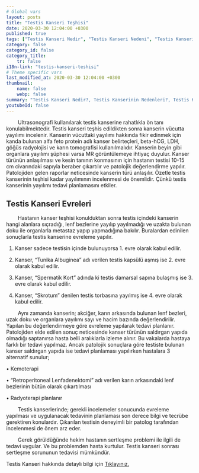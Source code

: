 ```yaml
---
# Global vars
layout: posts
title: "Testis Kanseri Teşhisi"
date: 2020-03-30 12:04:00 +0300
published: true
tags: ["Testis Kanseri Nedir", "Testis Kanseri Nedeni", "Testis Kanseri Belirti", "Testis Kanseri Tipleri", "Testis Kanseri Teşhis", "Testis Kanseri Evre", "Testis Kanseri Tedavi", "Testis Kanseri Kemoterapi", "Testis Kanseri Sperm Bankası", "Testis Kanseri Sonrası Sertleşme Sorunu" , "Testis kanseri" , "Testis kanseri ameliyatı"]
category: false
category_id: false
category_title:
    tr: false
i18n-link: "testis-kanseri-teshisi"
# Theme specific vars
last_modified_at: 2020-03-30 12:04:00 +0300
thumbnail:
    name: false
    webp: false
summary: "Testis Kanseri Nedir?, Testis Kanserinin Nedenleri?, Testis Kanseri Belirtileri, Testis Kanseri Tipleri, Testis Kanseri Teşhisi, Testis Kanseri Evreleri, Testis Kanseri Tedavisi, Testis Kanseri Sonrası Kemoterapi, Testis Kanserinde Sperm Bankası Uygulaması, Testis Kanseri Sonrası Sertleşme Sorunu"
youtubeId: false
---
```


&nbsp;&nbsp;&nbsp;&nbsp;&nbsp;&nbsp;&nbsp;&nbsp;Ultrasonografi kullanılarak testis kanserine rahatlıkla ön tanı konulabilmektedir. Testis kanseri teşhis edildikten sonra kanserin vücutta yayılımı incelenir. Kanserin vücuttaki yayılımı hakkında fikir edinmek için kanda bulunan alfa feto protein adlı kanser belirteçleri, beta-hCG, LDH, göğüs radyolojisi ve karın tomografisi kullanılmalıdır. Kanserin beyin gibi organlara yayılımı şüphesi varsa MR görüntülemeye ihtiyaç duyulur. Kanser türünün anlaşılması ve kesin tanının konmasının için hastanın testisi 10-15 cm civarındaki sapıyla beraber çıkartılır ve patolojik değerlendirme yapılır. Patolojiden gelen raporlar neticesinde kanserin türü anlaşılır. Özetle testis kanserinin teşhisi kadar yayılımının incelenmesi de önemlidir. Çünkü testis kanserinin yayılımı tedavi planlamasını etkiler.

## Testis Kanseri Evreleri

&nbsp;&nbsp;&nbsp;&nbsp;&nbsp;&nbsp;&nbsp;&nbsp;Hastanın kanser teşhisi konulduktan sonra testis içindeki kanserin hangi alanlara sıçradığı, lenf bezlerine yayılıp yayılmadığı ve uzakta bulunan doku ile organlarla metastaz yapıp yapmadığına bakılır. Buralardan edinilen sonuçlarla testis kanserine evreleme yapılır.

1.	Kanser sadece testisin içinde bulunuyorsa 1. evre olarak kabul edilir.

2.	Kanser, “Tunika Albuginea” adı verilen testis kapsülü aşmış ise 2. evre olarak kabul edilir.

3.	Kanser, “Spermatik Kort” adında ki testis damarsal sapına bulaşmış ise 3. evre olarak kabul edilir.

4.	Kanser, “Skrotum” denilen testis torbasına yayılmış ise 4. evre olarak kabul edilir.

&nbsp;&nbsp;&nbsp;&nbsp;&nbsp;&nbsp;&nbsp;&nbsp;Aynı zamanda kanserin; akciğer, karın arkasında bulunan lenf bezleri, uzak doku ve organlara yayılımı sayı ve hacim bazında değerlendirilir. Yapılan bu değerlendirmeye göre evreleme yapılarak tedavi planlanır. Patolojiden elde edilen sonuç neticesinde kanser türünün saldırgan yapıda olmadığı saptanırsa hasta belli aralıklarla izleme alınır. Bu vakalarda hastaya farklı bir tedavi yapılmaz. Ancak patolojik sonuçlara göre testiste bulunan kanser saldırgan yapıda ise tedavi planlaması yapılırken hastalara 3 alternatif sunulur;

•	Kemoterapi

•	“Retroperitoneal Lenfadenektomi” adı verilen karın arkasındaki lenf bezlerinin bütün olarak çıkartılması

•	Radyoterapi planlanır

&nbsp;&nbsp;&nbsp;&nbsp;&nbsp;&nbsp;&nbsp;&nbsp;Testis kanserlerinde; gerekli incelemeler sonucunda evreleme yapılması ve uygulanacak tedavinin planlaması son derece bilgi ve tecrübe gerektiren konulardır. Çıkarılan testisin deneyimli bir patolog tarafından incelenmesi de önem arz eder.

&nbsp;&nbsp;&nbsp;&nbsp;&nbsp;&nbsp;&nbsp;&nbsp;Gerek görüldüğünde hekim hastanın sertleşme problemi ile ilgili de tedavi uygular. Ve bu problemden hasta kurtulur. Testis kanseri sonrası sertleşme sorununun tedavisi mümkündür.    

Testis Kanseri hakkında detaylı bilgi için [Tıklayınız.](https://www.onoluroloji.com/testis-kanseri)
